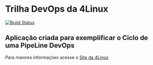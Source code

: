 # Trilha DevOps da 4Linux

<!-- Altere a Flag abaixo com sua URL do Travis -->
[![Build Status](https://travis-ci.org/barrosf/DevOpsLab-HelloWorld.svg?branch=master)](https://travis-ci.org/barrosf/DevOpsLab-HelloWorld)

## Aplicação criada para exemplificar o Ciclo de uma PipeLine DevOps


Para maiores informações acesse o [Site da 4Linux](https://www.4linux.com.br/cursos/devops)
